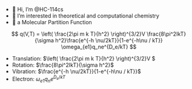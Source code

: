 - 👋 Hi, I’m @HC-114cs
- 👀 I’m interested in theoretical and computational chemistry
- 🎇 a Molecular Partition Function
  
$$ q(V,T) = \left( \frac{2\pi m k T}{h^2} \right)^{3/2}V \frac{8\pi^2IkT}{\sigma h^2}\frac{e^{-h \nu/2kT}}{1-e^{-h\nu / kT}} \omega_{e1}q_ne^{D_e/kT} $$
  
  - Translation: $\left( \frac{2\pi m k T}{h^2} \right)^{3/2}V $
  - Rotation: $\frac{8\pi^2IkT}{\sigma h^2}$
  - Vibration: $\frac{e^{-h \nu/2kT}}{1-e^{-h\nu / kT}}$
  - Electron: $\omega_{e1}q_ne^{D_e/kT}$
<!---
HC-114cs/HC-114cs is a ✨ special ✨ repository because its `README.md` (this file) appears on your GitHub profile.
You can click the Preview link to take a look at your changes.
--->
